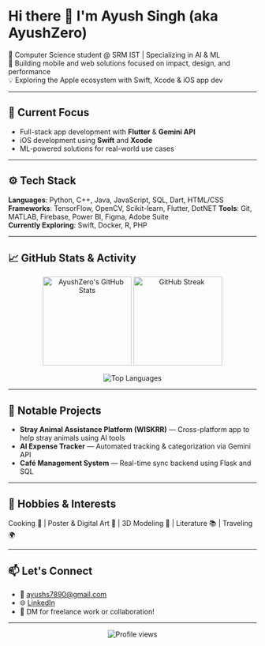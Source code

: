 # Hi there 👋 I'm Ayush Singh (aka AyushZero)

🚀 Computer Science student @ SRM IST | Specializing in AI & ML  
🎯 Building mobile and web solutions focused on impact, design, and performance  
💡 Exploring the Apple ecosystem with Swift, Xcode & iOS app dev

---

## 🧠 Current Focus
- Full-stack app development with **Flutter** & **Gemini API**
- iOS development using **Swift** and **Xcode**
- ML-powered solutions for real-world use cases

---

## ⚙️ Tech Stack
**Languages**: Python, C++, Java, JavaScript, SQL, Dart, HTML/CSS  
**Frameworks**: TensorFlow, OpenCV, Scikit-learn, Flutter, DotNET
**Tools**: Git, MATLAB, Firebase, Power BI, Figma, Adobe Suite  
**Currently Exploring**: Swift, Docker, R, PHP

---

## 📈 GitHub Stats & Activity

<p align="center">
  <img src="https://github-readme-stats.vercel.app/api?username=AyushZero&show_icons=true&theme=tokyonight" alt="AyushZero's GitHub Stats" height="180"/>
  <img src="https://github-readme-streak-stats.herokuapp.com/?user=AyushZero&theme=tokyonight" alt="GitHub Streak" height="180"/>
</p>

<p align="center">
  <img src="https://github-readme-stats.vercel.app/api/top-langs/?username=AyushZero&layout=compact&theme=tokyonight" alt="Top Languages"/>
</p>

---

## 🧩 Notable Projects
- **Stray Animal Assistance Platform (WISKRR)** — Cross-platform app to help stray animals using AI tools  
- **AI Expense Tracker** — Automated tracking & categorization via Gemini API  
- **Café Management System** — Real-time sync backend using Flask and SQL

---

## 🎨 Hobbies & Interests
Cooking 🍳 | Poster & Digital Art 🎨 | 3D Modeling 🧊 | Literature 📚 | Traveling 🌍

---

## 📫 Let's Connect

- 📧 [ayushs7890@gmail.com](mailto:ayushs7890@gmail.com)
- 🌐 [LinkedIn](https://www.linkedin.com/in/ayushsinghzero/)
- 💼 DM for freelance work or collaboration!

---

<!-- Optional Profile Views Counter -->
 <p align="center">
  <img src="https://komarev.com/ghpvc/?username=AyushZero&style=flat-square&color=blue" alt="Profile views"/>
</p> 

